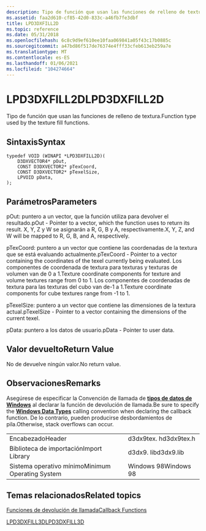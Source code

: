 ```yaml
---
description: Tipo de función que usan las funciones de relleno de textura.
ms.assetid: faa2d610-cf85-42d0-833c-a46fb7fe3dbf
title: LPD3DXFILL2D
ms.topic: reference
ms.date: 05/31/2018
ms.openlocfilehash: 6c8c9d9ef610ee10faa069841a05f43c17b0885c
ms.sourcegitcommit: a47bd86f517de76374e4fff33cfeb613eb259a7e
ms.translationtype: MT
ms.contentlocale: es-ES
ms.lasthandoff: 01/06/2021
ms.locfileid: "104274664"
---
```

# <a name="lpd3dxfill2d"></a><span data-ttu-id="f4075-103">LPD3DXFILL2D</span><span class="sxs-lookup"><span data-stu-id="f4075-103">LPD3DXFILL2D</span></span>

<span data-ttu-id="f4075-104">Tipo de función que usan las funciones de relleno de textura.</span><span class="sxs-lookup"><span data-stu-id="f4075-104">Function type used by the texture fill functions.</span></span>

## <a name="syntax"></a><span data-ttu-id="f4075-105">Sintaxis</span><span class="sxs-lookup"><span data-stu-id="f4075-105">Syntax</span></span>


```
typedef VOID (WINAPI *LPD3DXFILL2D)(
    D3DXVECTOR4* pOut, 
    CONST D3DXVECTOR2* pTexCoord, 
    CONST D3DXVECTOR2* pTexelSize, 
    LPVOID pData,  
);
```



## <a name="parameters"></a><span data-ttu-id="f4075-106">Parámetros</span><span class="sxs-lookup"><span data-stu-id="f4075-106">Parameters</span></span>

<span data-ttu-id="f4075-107">pOut: puntero a un vector, que la función utiliza para devolver el resultado.</span><span class="sxs-lookup"><span data-stu-id="f4075-107">pOut - Pointer to a vector, which the function uses to return its result.</span></span> <span data-ttu-id="f4075-108">X, Y, Z y W se asignarán a R, G, B y A, respectivamente.</span><span class="sxs-lookup"><span data-stu-id="f4075-108">X, Y, Z, and W will be mapped to R, G, B, and A, respectively.</span></span>

<span data-ttu-id="f4075-109">pTexCoord: puntero a un vector que contiene las coordenadas de la textura que se está evaluando actualmente.</span><span class="sxs-lookup"><span data-stu-id="f4075-109">pTexCoord - Pointer to a vector containing the coordinates of the texel currently being evaluated.</span></span> <span data-ttu-id="f4075-110">Los componentes de coordenada de textura para texturas y texturas de volumen van de 0 a 1.</span><span class="sxs-lookup"><span data-stu-id="f4075-110">Texture coordinate components for texture and volume textures range from 0 to 1.</span></span> <span data-ttu-id="f4075-111">Los componentes de coordenadas de textura para las texturas del cubo van de-1 a 1.</span><span class="sxs-lookup"><span data-stu-id="f4075-111">Texture coordinate components for cube textures range from -1 to 1.</span></span>

<span data-ttu-id="f4075-112">pTexelSize: puntero a un vector que contiene las dimensiones de la textura actual.</span><span class="sxs-lookup"><span data-stu-id="f4075-112">pTexelSize - Pointer to a vector containing the dimensions of the current texel.</span></span>

<span data-ttu-id="f4075-113">pData: puntero a los datos de usuario.</span><span class="sxs-lookup"><span data-stu-id="f4075-113">pData - Pointer to user data.</span></span>

## <a name="return-value"></a><span data-ttu-id="f4075-114">Valor devuelto</span><span class="sxs-lookup"><span data-stu-id="f4075-114">Return Value</span></span>

<span data-ttu-id="f4075-115">No de devuelve ningún valor.</span><span class="sxs-lookup"><span data-stu-id="f4075-115">No return value.</span></span>

## <a name="remarks"></a><span data-ttu-id="f4075-116">Observaciones</span><span class="sxs-lookup"><span data-stu-id="f4075-116">Remarks</span></span>

<span data-ttu-id="f4075-117">Asegúrese de especificar la Convención de llamada de [**tipos de datos de Windows**](../winprog/windows-data-types.md) al declarar la función de devolución de llamada.</span><span class="sxs-lookup"><span data-stu-id="f4075-117">Be sure to specify the [**Windows Data Types**](../winprog/windows-data-types.md) calling convention when declaring the callback function.</span></span> <span data-ttu-id="f4075-118">De lo contrario, pueden producirse desbordamientos de pila.</span><span class="sxs-lookup"><span data-stu-id="f4075-118">Otherwise, stack overflows can occur.</span></span>



|                          |            |
|--------------------------|------------|
| <span data-ttu-id="f4075-119">Encabezado</span><span class="sxs-lookup"><span data-stu-id="f4075-119">Header</span></span>                   | <span data-ttu-id="f4075-120">d3dx9tex. h</span><span class="sxs-lookup"><span data-stu-id="f4075-120">d3dx9tex.h</span></span> |
| <span data-ttu-id="f4075-121">Biblioteca de importación</span><span class="sxs-lookup"><span data-stu-id="f4075-121">Import Library</span></span>           | <span data-ttu-id="f4075-122">d3dx9. lib</span><span class="sxs-lookup"><span data-stu-id="f4075-122">d3dx9.lib</span></span>  |
| <span data-ttu-id="f4075-123">Sistema operativo mínimo</span><span class="sxs-lookup"><span data-stu-id="f4075-123">Minimum Operating System</span></span> | <span data-ttu-id="f4075-124">Windows 98</span><span class="sxs-lookup"><span data-stu-id="f4075-124">Windows 98</span></span> |



 

## <a name="related-topics"></a><span data-ttu-id="f4075-125">Temas relacionados</span><span class="sxs-lookup"><span data-stu-id="f4075-125">Related topics</span></span>

<dl> <dt>

[<span data-ttu-id="f4075-126">Funciones de devolución de llamada</span><span class="sxs-lookup"><span data-stu-id="f4075-126">Callback Functions</span></span>](dx9-graphics-reference-d3dx-callback-functions.md)
</dt> <dt>

[<span data-ttu-id="f4075-127">LPD3DXFILL3D</span><span class="sxs-lookup"><span data-stu-id="f4075-127">LPD3DXFILL3D</span></span>](lpd3dxfill3d.md)
</dt> </dl>

 

 
